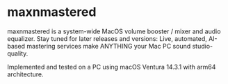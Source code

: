 # maxnmastered

maxnmastered is a system-wide MacOS volume booster / mixer and audio equalizer. Stay tuned for later releases and versions: Live, automated, AI-based mastering services make ANYTHING your Mac PC sound studio-quality.

Implemented and tested on a PC using macOS Ventura 14.3.1 with arm64 architecture.
